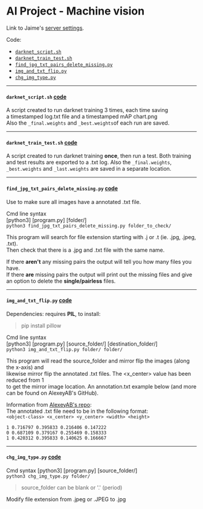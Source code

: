 # AI Project - Machine vision

Link to Jaime's [server settings](https://github.com/jjrbfi/CSC_server_config).  

Code:  
- [`darknet_script.sh`](https://github.com/oskarforssell/ai_project#darknet_scriptsh-code)
- [`darknet_train_test.sh`](https://github.com/oskarforssell/ai_project#darknet_train_testsh-code)
- [`find_jpg_txt_pairs_delete_missing.py`](https://github.com/oskarforssell/ai_project#find_jpg_txt_pairs_delete_missingpy-code)  
- [`img_and_txt_flip.py`](https://github.com/oskarforssell/ai_project#img_and_txt_flippy-code)
- [`chg_img_type.py`](https://github.com/oskarforssell/ai_project#chg_img_typepy-code)



--- 
#### `darknet_script.sh` [code](https://github.com/oskarforssell/ai_project/blob/master/darknet_script.sh)  
A script created to run darknet training 3 times, each time saving  
a timestamped log.txt file and a timestamped mAP chart.png  
Also the `_final.weights` and `_best.weights`of each run are saved.

---
#### `darknet_train_test.sh` [code](https://github.com/oskarforssell/ai_project/blob/master/darknet_train_test.sh)  
A script created to run darknet training **once**, then run a test.
Both training and test results are exported to a .txt log.
Also the `_final.weights`, `_best.weights` and `_last.weights` are saved in a separate location.

---
#### `find_jpg_txt_pairs_delete_missing.py` [code](https://github.com/oskarforssell/ai_project/blob/master/find_jpg_txt_pairs_delete_missing.py)  
Use to make sure all images have a annotated .txt file.

Cmd line syntax  
[python3] [program.py] [folder/]  
`python3 find_jpg_txt_pairs_delete_missing.py folder_to_check/` 

This program will search for file extension starting with .j or .t (ie. .jpg, .jpeg, .txt).  
Then check that there is a .jpg and .txt file with the same name.  
   
If there **aren't** any missing pairs the output will tell you how many files you have.  
If there **are** missing pairs the output will print out the missing files and give  
an option to delete the **single/pairless** files.

---

#### `img_and_txt_flip.py` [code](https://github.com/oskarforssell/ai_project/blob/master/img_and_txt_flip.py)
Dependencies: requires **PIL**, to install: 
> pip install pillow  

Cmd line syntax  
[python3] [program.py] [source_folder/] [destination_folder/]     
`python3 img_and_txt_flip.py folder/ folder/` 

This program will read the source_folder and mirror flip the images (along the x-axis) and  
likewise mirror flip the annotated .txt files. The <x_center> value has been reduced from 1  
to get the mirror image location. An annotation.txt example below (and more can be found on AlexeyAB's GitHub).

Information from [AlexeyAB's repo](https://github.com/AlexeyAB/darknet#how-to-train-to-detect-your-custom-objects):   
The annotated .txt file need to be in the following format:   
`<object-class> <x_center> <y_center> <width> <height>`

    1 0.716797 0.395833 0.216406 0.147222
    0 0.687109 0.379167 0.255469 0.158333
    1 0.420312 0.395833 0.140625 0.166667

---

#### `chg_img_type.py` [code](https://github.com/oskarforssell/ai_project/blob/master/chg_img_type.py)

Cmd syntax
[python3] [program.py] [source_folder/]    
`python3 chg_img_type.py folder/`

> source_folder can be blank or '.' (period)

Modify file extension from .jpeg or .JPEG to .jpg
